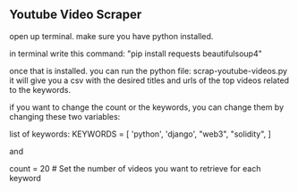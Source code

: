 
## Youtube Video Scraper

open up terminal. make sure you have python installed.

in terminal write this command: "pip install requests beautifulsoup4"

once that is installed. you can run the python file: scrap-youtube-videos.py
it will give you a csv with the desired titles and urls of the top videos related to the keywords.

if you want to change the count or the keywords, you can change them by changing these two variables:

list of keywords:
KEYWORDS = [
'python',
'django',
"web3",
"solidity",
]

and

count = 20 # Set the number of videos you want to retrieve for each keyword
